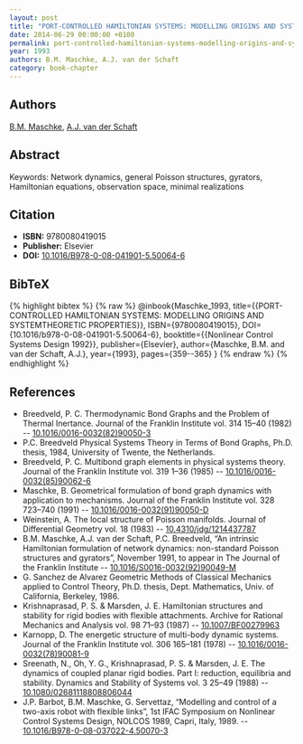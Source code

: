 ```yaml
---
layout: post
title: "PORT-CONTROLLED HAMILTONIAN SYSTEMS: MODELLING ORIGINS AND SYSTEMTHEORETIC PROPERTIES"
date: 2014-06-29 00:00:00 +0100
permalink: port-controlled-hamiltonian-systems-modelling-origins-and-systemtheoretic-properties
year: 1993
authors: B.M. Maschke, A.J. van der Schaft
category: book-chapter
---
```

 
## Authors
[B.M. Maschke](authors/bernhard-maschke), [A.J. van der Schaft](authors/arjan-van-der-schaft)
 
## Abstract
Keywords: Network dynamics, general Poisson structures, gyrators, Hamiltonian equations, observation space, minimal realizations
 
## Citation
- **ISBN:** 9780080419015
- **Publisher:** Elsevier
- **DOI:** [10.1016/B978-0-08-041901-5.50064-6](https://doi.org/10.1016/B978-0-08-041901-5.50064-6)
 
## BibTeX
{% highlight bibtex %}
{% raw %}
@inbook{Maschke_1993,
  title={{PORT-CONTROLLED HAMILTONIAN SYSTEMS: MODELLING ORIGINS AND SYSTEMTHEORETIC PROPERTIES}},
  ISBN={9780080419015},
  DOI={10.1016/b978-0-08-041901-5.50064-6},
  booktitle={{Nonlinear Control Systems Design 1992}},
  publisher={Elsevier},
  author={Maschke, B.M. and van der Schaft, A.J.},
  year={1993},
  pages={359--365}
}
{% endraw %}
{% endhighlight %}
 
## References
- Breedveld, P. C. Thermodynamic Bond Graphs and the Problem of Thermal Inertance. Journal of the Franklin Institute vol. 314 15–40 (1982) -- [10.1016/0016-0032(82)90050-3](https://doi.org/10.1016/0016-0032(82)90050-3)
- P.C. Breedveld Physical Systems Theory in Terms of Bond Graphs, Ph.D. thesis, 1984, University of Twente, the Netherlands.
- Breedveld, P. C. Multibond graph elements in physical systems theory. Journal of the Franklin Institute vol. 319 1–36 (1985) -- [10.1016/0016-0032(85)90062-6](https://doi.org/10.1016/0016-0032(85)90062-6)
- Maschke, B. Geometrical formulation of bond graph dynamics with application to mechanisms. Journal of the Franklin Institute vol. 328 723–740 (1991) -- [10.1016/0016-0032(91)90050-D](https://doi.org/10.1016/0016-0032(91)90050-D)
- Weinstein, A. The local structure of Poisson manifolds. Journal of Differential Geometry vol. 18 (1983) -- [10.4310/jdg/1214437787](https://doi.org/10.4310/jdg/1214437787)
- B.M. Maschke, A.J. van der Schaft, P.C. Breedveld, “An intrinsic Hamiltonian formulation of network dynamics: non-standard Poisson structures and gyrators”, November 1991, to appear in The Journal of the Franklin Institute -- [10.1016/S0016-0032(92)90049-M](https://doi.org/10.1016/S0016-0032(92)90049-M)
- G. Sanchez de Alvarez Geometric Methods of Classical Mechanics applied to Control Theory, Ph.D. thesis, Dept. Mathematics, Univ. of California, Berkeley, 1986.
- Krishnaprasad, P. S. & Marsden, J. E. Hamiltonian structures and stability for rigid bodies with flexible attachments. Archive for Rational Mechanics and Analysis vol. 98 71–93 (1987) -- [10.1007/BF00279963](https://doi.org/10.1007/BF00279963)
- Karnopp, D. The energetic structure of multi-body dynamic systems. Journal of the Franklin Institute vol. 306 165–181 (1978) -- [10.1016/0016-0032(78)90081-9](https://doi.org/10.1016/0016-0032(78)90081-9)
- Sreenath, N., Oh, Y. G., Krishnaprasad, P. S. & Marsden, J. E. The dynamics of coupled planar rigid bodies. Part I: reduction, equilibria and stability. Dynamics and Stability of Systems vol. 3 25–49 (1988) -- [10.1080/02681118808806044](https://doi.org/10.1080/02681118808806044)
- J.P. Barbot, B.M. Maschke, G. Servettaz, “Modelling and control of a two-axis robot with flexible links”, 1st IFAC Symposium on Nonlinear Control Systems Design, NOLCOS 1989, Capri, Italy, 1989. -- [10.1016/B978-0-08-037022-4.50070-3](https://doi.org/10.1016/B978-0-08-037022-4.50070-3)

